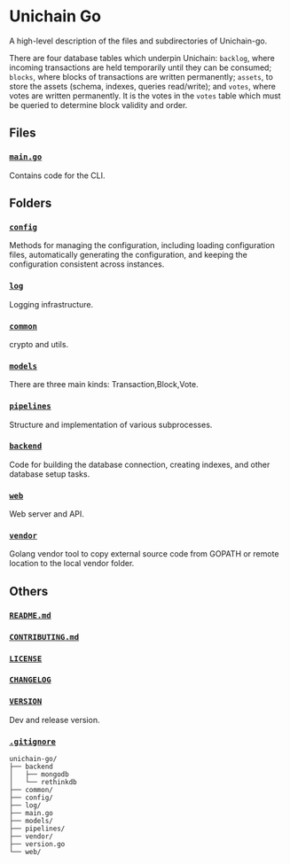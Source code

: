 # Unichain Go

A high-level description of the files and subdirectories of Unichain-go.

There are four database tables which underpin Unichain: `backlog`, where incoming transactions are held temporarily until they can be consumed; `blocks`, where blocks of transactions are written permanently; `assets`, to store the assets (schema, indexes, queries read/write); and `votes`, where votes are written permanently.  It is the votes in the `votes` table which must be queried to determine block validity and order.

## Files

### [`main.go`](./main.go)

Contains code for the CLI.

## Folders

### [`config`](./config)

Methods for managing the configuration, including loading configuration files, automatically generating the configuration, and keeping the configuration consistent across instances.

### [`log`](./log)

Logging infrastructure.

### [`common`](./common)

crypto and utils.

### [`models`](./models)

There are three main kinds: Transaction,Block,Vote.

### [`pipelines`](./pipelines)

Structure and implementation of various subprocesses.

### [`backend`](./backend)

Code for building the database connection, creating indexes, and other database setup tasks.

### [`web`](./web)

Web server and API.

### [`vendor`](./vendor)

Golang vendor tool to copy external source code from GOPATH or remote location to the local vendor folder. 

## Others

### [`README.md`](./README.md)

### [`CONTRIBUTING.md`](./CONTRIBUTING.md)

### [`LICENSE`](./LICENSE)

### [`CHANGELOG`](./CHANGELOG)

### [`VERSION`](./VERSION)

Dev and release version.


### [`.gitignore`](./.gitignore)

```
unichain-go/
├── backend
│   ├── mongodb
│   └── rethinkdb
├── common/
├── config/
├── log/
├── main.go
├── models/
├── pipelines/
├── vendor/
├── version.go
└── web/
```